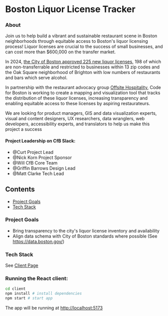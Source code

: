 # Boston Liquor License Tracker

### About

Join us to help build a vibrant and sustainable restaurant scene in Boston neighborhoods through equitable access to Boston's liquor licensing process! Liquor licenses are crucial to the success of small businesses, and can cost more than $600,000 on the transfer market.

In 2024, [the City of Boston approved 225 new liquor licenses](https://www.wbur.org/news/2024/10/10/boston-liquor-license-expansion-what-to-know), 198 of which are non-transferrable and restricted to businesses within 13 zip codes and the Oak Square neighborhood of Brighton with low numbers of restaurants and bars which serve alcohol.

In partnership with the restaurant advocacy group [Offsite Hospitality](https://www.getoffsite.com/), Code for Boston is working to create a mapping and visualization tool that tracks the distribution of these liquor licenses, increasing transparency and enabling equitable access to these licenses by aspiring restaurateurs.

We are looking for product managers, GIS and data visualization experts, visual and content designers, UX researchers, data wranglers, web developers, accessibility experts, and translators to help us make this project a success

#### Project Leadership on CfB Slack:

- @Curt Project Lead
- @Nick Korn Project Sponsor
- @Will CfB Core Team
- @Griffin Barrows Design Lead
- @Matt Clarke Tech Lead

## Contents

- [Project Goals](#project-goals)
- [Tech Stack](#tech-stack)

### Project Goals

- Bring transparency to the city's liquor license inventory and availability
- Align data schema with City of Boston standards where possible (See https://data.boston.gov/)

### Tech Stack
See [Client Page](https://github.com/MattClarke131/boston-liquor-license-tracker/tree/main/client) 

### Running the React client:

```bash
cd client
npm install # install dependencies
npm start # start app
```
The app will be running at [http://localhost:5173](http://localhost:5173)
